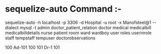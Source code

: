 # sequelize-auto Command :-

sequelize-auto -h localhost -p 3306 -d Hospital -u root -x Manofsteel@1 --dialect mysql -t admin doctor_patient_relation doctor medical medicalbill medicalbilldetails nurse patient room ward wardboy user roles userinrole staff tempstaff tempuser doctorobservations


100	Ad-101	100
101	Dr-1	101